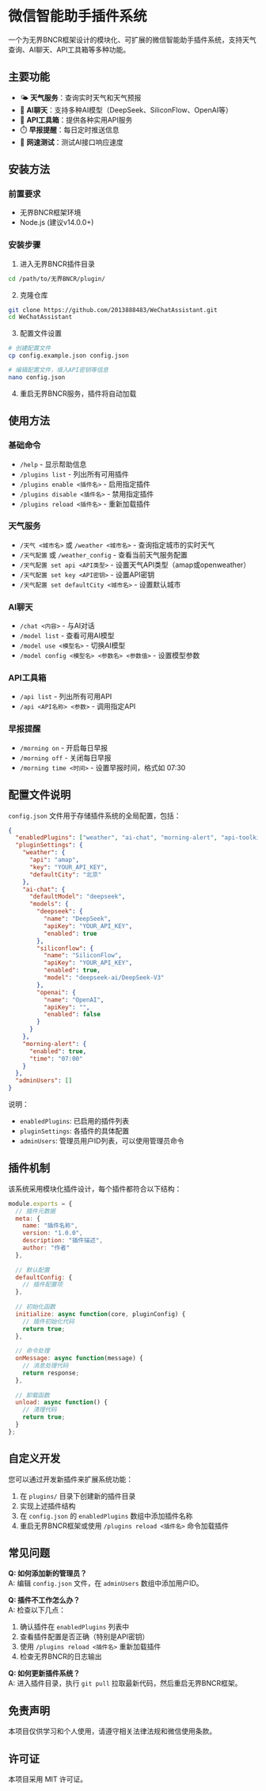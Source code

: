 # 微信智能助手插件系统

一个为无界BNCR框架设计的模块化、可扩展的微信智能助手插件系统，支持天气查询、AI聊天、API工具箱等多种功能。

## 主要功能

- 🌤️ **天气服务**：查询实时天气和天气预报
- 🤖 **AI聊天**：支持多种AI模型（DeepSeek、SiliconFlow、OpenAI等）
- 🔧 **API工具箱**：提供各种实用API服务
- ⏱️ **早报提醒**：每日定时推送信息
- 🚀 **网速测试**：测试AI接口响应速度

## 安装方法

### 前置要求

- 无界BNCR框架环境
- Node.js (建议v14.0.0+)

### 安装步骤

1. 进入无界BNCR插件目录
```bash
cd /path/to/无界BNCR/plugin/
```

2. 克隆仓库
```bash
git clone https://github.com/2013888483/WeChatAssistant.git
cd WeChatAssistant
```

3. 配置文件设置
```bash
# 创建配置文件
cp config.example.json config.json

# 编辑配置文件，填入API密钥等信息
nano config.json
```

4. 重启无界BNCR服务，插件将自动加载

## 使用方法

### 基础命令

- `/help` - 显示帮助信息
- `/plugins list` - 列出所有可用插件
- `/plugins enable <插件名>` - 启用指定插件
- `/plugins disable <插件名>` - 禁用指定插件
- `/plugins reload <插件名>` - 重新加载插件

### 天气服务

- `/天气 <城市名>` 或 `/weather <城市名>` - 查询指定城市的实时天气
- `/天气配置` 或 `/weather_config` - 查看当前天气服务配置
- `/天气配置 set api <API类型>` - 设置天气API类型（amap或openweather）
- `/天气配置 set key <API密钥>` - 设置API密钥
- `/天气配置 set defaultCity <城市名>` - 设置默认城市

### AI聊天

- `/chat <内容>` - 与AI对话
- `/model list` - 查看可用AI模型
- `/model use <模型名>` - 切换AI模型
- `/model config <模型名> <参数名> <参数值>` - 设置模型参数

### API工具箱

- `/api list` - 列出所有可用API
- `/api <API名称> <参数>` - 调用指定API

### 早报提醒

- `/morning on` - 开启每日早报
- `/morning off` - 关闭每日早报
- `/morning time <时间>` - 设置早报时间，格式如 07:30

## 配置文件说明

`config.json` 文件用于存储插件系统的全局配置，包括：

```json
{
  "enabledPlugins": ["weather", "ai-chat", "morning-alert", "api-toolkit", "api-speedtest"],
  "pluginSettings": {
    "weather": {
      "api": "amap",
      "key": "YOUR_API_KEY",
      "defaultCity": "北京"
    },
    "ai-chat": {
      "defaultModel": "deepseek",
      "models": {
        "deepseek": {
          "name": "DeepSeek",
          "apiKey": "YOUR_API_KEY",
          "enabled": true
        },
        "siliconflow": {
          "name": "SiliconFlow",
          "apiKey": "YOUR_API_KEY",
          "enabled": true,
          "model": "deepseek-ai/DeepSeek-V3"
        },
        "openai": {
          "name": "OpenAI",
          "apiKey": "",
          "enabled": false
        }
      }
    },
    "morning-alert": {
      "enabled": true,
      "time": "07:00"
    }
  },
  "adminUsers": []
}
```

说明：
- `enabledPlugins`: 已启用的插件列表
- `pluginSettings`: 各插件的具体配置
- `adminUsers`: 管理员用户ID列表，可以使用管理员命令

## 插件机制

该系统采用模块化插件设计，每个插件都符合以下结构：

```javascript
module.exports = {
  // 插件元数据
  meta: {
    name: "插件名称",
    version: "1.0.0",
    description: "插件描述",
    author: "作者"
  },
  
  // 默认配置
  defaultConfig: {
    // 插件配置项
  },
  
  // 初始化函数
  initialize: async function(core, pluginConfig) {
    // 插件初始化代码
    return true;
  },
  
  // 命令处理
  onMessage: async function(message) {
    // 消息处理代码
    return response;
  },
  
  // 卸载函数
  unload: async function() {
    // 清理代码
    return true;
  }
};
```

## 自定义开发

您可以通过开发新插件来扩展系统功能：

1. 在 `plugins/` 目录下创建新的插件目录
2. 实现上述插件结构
3. 在 `config.json` 的 `enabledPlugins` 数组中添加插件名称
4. 重启无界BNCR框架或使用 `/plugins reload <插件名>` 命令加载插件

## 常见问题

**Q: 如何添加新的管理员？**  
A: 编辑 `config.json` 文件，在 `adminUsers` 数组中添加用户ID。

**Q: 插件不工作怎么办？**  
A: 检查以下几点：
1. 确认插件在 `enabledPlugins` 列表中
2. 查看插件配置是否正确（特别是API密钥）
3. 使用 `/plugins reload <插件名>` 重新加载插件
4. 检查无界BNCR的日志输出

**Q: 如何更新插件系统？**  
A: 进入插件目录，执行 `git pull` 拉取最新代码，然后重启无界BNCR框架。

## 免责声明

本项目仅供学习和个人使用，请遵守相关法律法规和微信使用条款。

## 许可证

本项目采用 MIT 许可证。 